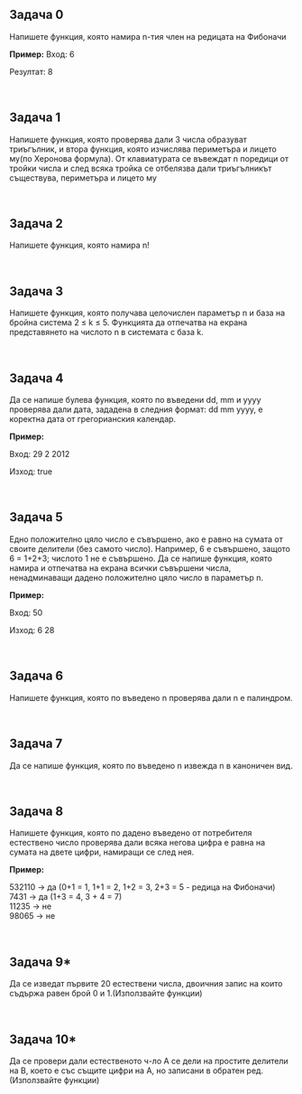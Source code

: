 <h2> Задача 0 </h2>
<p>Напишете функция, която намира n-тия член на редицата на Фибоначи

<strong>Пример:</strong>
Вход: 6

Резултат: 8 </p></br>

<h2> Задача 1 </h2>
<p> Напишете функция, която проверява дали 3 числа образуват триъгълник, и втора функция, която изчислява периметъра и лицето му(по Херонова формула).
От клавиатурата се въвеждат n поредици от тройки числа и след всяка тройка се отбелязва дали триъгълникът съществува, периметъра и лицето му </p></br>

<h2> Задача 2 </h2>
<p>Напишете функция, която намира n!</p></br>

<h2> Задача 3 </h2>
<p>Напишете функция, която получава целочислен
параметър n и база на бройна система 2 ≤ k ≤ 5. Функцията да отпечатва
на екрана представянето на числото n в системата с база k.</p></br>

<h2> Задача 4 </h2>
<p> Да се напише булева функция, която по въведени dd, mm и yyyy проверява дали дата,
зададена в следния формат: dd mm yyyy, е коректна дата от грегорианския календар.

<strong>Пример:</strong>

Вход: 29 2 2012

Изход: true </p></br>


<h2> Задача 5 </h2>
<p>Едно положително цяло число е съвършено, ако е равно
на сумата от своите делители (без самото число). Например, 6 е съвършено, защото 6 = 1+2+3; числото 1 не е съвършено. Да се напише функция, която намира и отпечатва на екрана всички съвършени числа,
ненадминаващи дадено положително цяло число в параметър n.

<strong>Пример:</strong>

Вход: 50

Изход: 6 28
</p></br>

<h2> Задача 6 </h2>
<p>Напишете функция, която по въведено n проверява дали n е палиндром.</p></br>

<h2> Задача 7 </h2>
<p>Да се напише функция, която по въведено n извежда n в каноничен вид.</p></br>

<h2> Задача 8 </h2>
<p>Напишете функция, която по дадено въведено от потребителя естествено 
число проверява 
дали всяка негова цифра е равна на сумата на двете цифри, намиращи се 
след нея.

<strong>Пример:</strong>

532110 -> да (0+1 = 1, 1+1 = 2, 1+2 = 3, 2+3 = 5 - редица на Фибоначи)</br>
7431 -> да (1+3 = 4, 3 + 4 = 7)</br>
11235 -> не</br>
98065 -> не</br>
</p></br>

<h2> Задача 9* </h2>
<p>Да се изведат първите 20 естествени числа, двоичния запис на които 
съдържа равен брой 0 и 1.(Използвайте функции)</p></br>

<h2> Задача 10* </h2>
<p>Да се провери дали естественото ч-ло А се дели на простите делители 
на B, което е със същите цифри на А, но записани в обратен ред.(Използвайте функции)</p></br>
